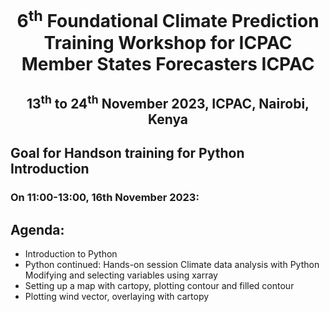 <h1 align="center">6<sup>th</sup> Foundational Climate Prediction Training Workshop for ICPAC Member States Forecasters ICPAC</h1>
<h2 align="center">13<sup>th</sup> to 24<sup>th</sup> November 2023, ICPAC, Nairobi, Kenya</h2>

## Goal for Handson training for Python Introduction 
### On 11:00-13:00, 16th November 2023:

## Agenda:
* Introduction to Python 
* Python continued: Hands-on session Climate data analysis with Python Modifying and selecting variables using xarray 
* Setting up a map with cartopy, plotting contour and filled contour
* Plotting wind vector, overlaying with cartopy



